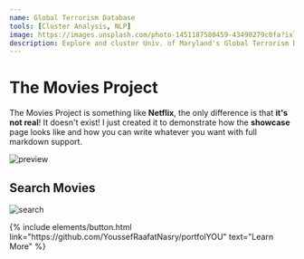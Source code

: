 ```yaml
---
name: Global Terrorism Database
tools: [Cluster Analysis, NLP]
image: https://images.unsplash.com/photo-1451187580459-43490279c0fa?ixlib=rb-1.2.1&ixid=MXwxMjA3fDB8MHxzZWFyY2h8M3x8ZGF0YXxlbnwwfHwwfA%3D%3D&auto=format&fit=crop&w=500&q=60
description: Explore and cluster Univ. of Maryland's Global Terrorism Database. Predict terrorist attacks
---
```


# The Movies Project

The Movies Project is something like **Netflix**, the only difference is that **it's not real**! It doesn't exist! I just created it to demonstrate how the **showcase** page looks like and how you can write whatever you want with full markdown support.

![preview](https://www.sketchappsources.com/resources/source-image/we-were-soldiers-landing-page-dbruggisser.jpg)

## Search Movies

![search](https://www.sketchappsources.com/resources/source-image/microsoft-windows-10-virtual-keyboard-diogo-sousa.png)

<p class="text-center">
{% include elements/button.html link="https://github.com/YoussefRaafatNasry/portfolYOU" text="Learn More" %}
</p>
